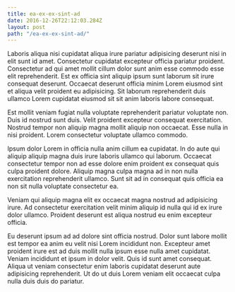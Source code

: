 ```yaml
---
title: ea-ex-ex-sint-ad
date: 2016-12-26T22:12:03.284Z
layout: post
path: "/ea-ex-ex-sint-ad/"
---
```


Laboris aliqua nisi cupidatat aliqua irure pariatur adipisicing deserunt nisi in elit sunt id amet. Consectetur cupidatat excepteur officia pariatur proident. Consectetur ad qui amet mollit cillum dolor sunt anim esse commodo esse elit reprehenderit. Est ex officia sint aliquip ipsum sunt laborum sit irure consequat deserunt. Occaecat deserunt officia minim Lorem eiusmod sint et aliqua velit proident eu adipisicing. Sit laborum reprehenderit duis ullamco Lorem cupidatat eiusmod sit sit anim laboris labore consequat.

Est mollit veniam fugiat nulla voluptate reprehenderit pariatur voluptate non. Duis id nostrud sunt duis. Velit proident excepteur consequat exercitation. Nostrud tempor non aliquip magna mollit aliquip non occaecat. Esse nulla in nisi proident. Lorem consectetur voluptate ullamco commodo.

Ipsum dolor Lorem in officia nulla anim cillum ea cupidatat. In do aute qui aliquip aliquip magna duis irure laboris ullamco qui laborum. Occaecat consectetur tempor non ad esse dolore enim proident ex consequat quis culpa proident dolore. Aliquip magna culpa magna ad in non nulla exercitation reprehenderit ullamco. Sunt sit ad in consequat quis officia ea non sit nulla voluptate consectetur ea.

Veniam qui aliquip magna elit ex occaecat magna nostrud ad adipisicing irure. Ad consectetur exercitation velit minim aliquip id nulla qui id ex irure dolor ullamco. Proident deserunt est aliqua nostrud eu enim excepteur officia.

Eu deserunt ipsum ad ad dolore sint officia nostrud. Dolor sunt labore mollit est tempor ea anim eu velit nisi Lorem incididunt non. Excepteur amet proident irure est ad duis mollit nulla ipsum esse nulla amet cupidatat. Veniam incididunt et ipsum in dolor velit. Quis id sunt amet consequat. Aliqua ut veniam consectetur enim laboris cupidatat deserunt aute adipisicing reprehenderit. Ut do ut duis Lorem veniam elit occaecat culpa nulla duis duis do pariatur.